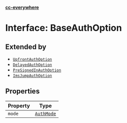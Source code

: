 [**cc-everywhere**](../../../../../index.md)

<HorizontalLine />

# Interface: BaseAuthOption

## Extended by

- [`UpfrontAuthOption`](upfront-auth-option.md)
- [`DelayedAuthOption`](delayed-auth-option.md)
- [`PreSignedInAuthOption`](pre-signed-in-auth-option.md)
- [`ImsJumpAuthOption`](ims-jump-auth-option.md)

## Properties

| Property | Type |
| ------ | ------ |
| `mode` | [`AuthMode`](../enumerations/auth-mode.md) |
